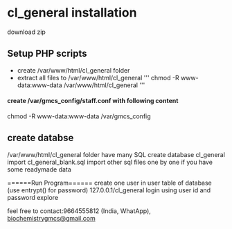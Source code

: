 # cl_general installation

download zip

## Setup PHP scripts
- create /var/www/html/cl_general folder
- extract all files to  /var/www/html/cl_general
'''
chmod -R www-data:www-data /var/www/html/cl_general
'''

#### create /var/gmcs_config/staff.conf with following content

<?php
$GLOBALS['main_user']='mysql user';
$GLOBALS['main_pass']='mysql password';

$GLOBALS['email_user']='mysql email database user';
$GLOBALS['email_pass']='mysql email database pass';
$GLOBALS['email_db_server']='email database ip';
?>

chmod -R www-data:www-data /var/gmcs_config

## create databse

/var/www/html/cl_general folder have many SQL
create database cl_general
import cl_general_blank.sql
import other sql files one by one if you have some readymade data

======Run Program======
create one user in user table of database (use entrypt() for password)
127.0.0.1/cl_general
login using user id and password
explore

feel free to contact:9664555812 (India, WhatApp), biochemistrygmcs@gmail.com
